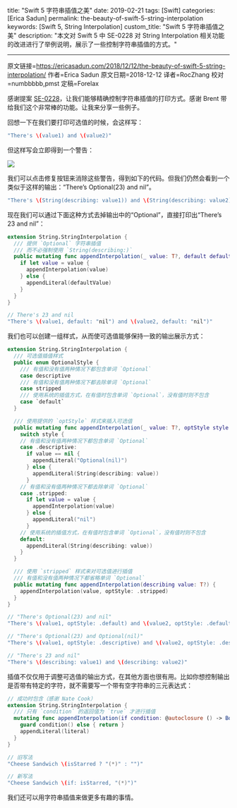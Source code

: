 title: "Swift 5 字符串插值之美"
date: 2019-02-21
tags: [Swift]
categories: [Erica Sadun]
permalink: the-beauty-of-swift-5-string-interpolation
keywords: [Swift 5, String Interpolation]
custom_title: "Swift 5 字符串插值之美"
description: "本文对 Swift 5 中 SE-0228 对 String Interpolation 相关功能的改进进行了举例说明，展示了一些控制字符串插值的方式。"

---

原文链接=https://ericasadun.com/2018/12/12/the-beauty-of-swift-5-string-interpolation/ 
作者=Erica Sadun 
原文日期=2018-12-12 
译者=RocZhang
校对=numbbbbb,pmst
定稿=Forelax

<!--此处开始正文-->

感谢提案 [SE-0228](https://github.com/apple/swift-evolution/blob/master/proposals/0228-fix-expressiblebystringinterpolation.md)，让我们能够精确控制字符串插值的打印方式。感谢 Brent 带给我们这个非常棒的功能。让我来分享一些例子。

<!--more-->

回想一下在我们要打印可选值的时候，会这样写：

```swift
"There's \(value1) and \(value2)"
```

但这样写会立即得到一个警告：

![](https://swift.gg/img/articles/the-beauty-of-swift-5-string-interpolation/Screen-Shot-2018-12-12-at-2.38.51-PM.pngw=1065&ssl=11550726099.018731)

我们可以点击修复按钮来消除这些警告，得到如下的代码。但我们仍然会看到一个类似于这样的输出：“There’s Optional(23) and nil”。

```swift
"There's \(String(describing: value1)) and \(String(describing: value2))"
```

现在我们可以通过下面这种方式去掉输出中的“Optional”，直接打印出“There’s 23 and nil”：

```swift
extension String.StringInterpolation {
  /// 提供 `Optional` 字符串插值
  /// 而不必强制使用 `String(describing:)`
  public mutating func appendInterpolation(_ value: T?, default defaultValue: String) {
    if let value = value {
      appendInterpolation(value)
    } else {
      appendLiteral(defaultValue)
    }
  }
}

// There's 23 and nil
"There's \(value1, default: "nil") and \(value2, default: "nil")"
```

我们也可以创建一组样式，从而使可选值能够保持一致的输出展示方式：

```swift
extension String.StringInterpolation {
  /// 可选值插值样式
  public enum OptionalStyle {
    /// 有值和没有值两种情况下都包含单词 `Optional`
    case descriptive
    /// 有值和没有值两种情况下都去除单词 `Optional`
    case stripped
    /// 使用系统的插值方式，在有值时包含单词 `Optional`，没有值时则不包含
    case `default`
  }

  /// 使用提供的 `optStyle` 样式来插入可选值
  public mutating func appendInterpolation(_ value: T?, optStyle style: String.StringInterpolation.OptionalStyle) {
    switch style {
    // 有值和没有值两种情况下都包含单词 `Optional`
    case .descriptive:
      if value == nil {
        appendLiteral("Optional(nil)")
      } else {
        appendLiteral(String(describing: value))
      }
    // 有值和没有值两种情况下都去除单词 `Optional`
    case .stripped:
      if let value = value {
        appendInterpolation(value)
      } else {
        appendLiteral("nil")
      }
    // 使用系统的插值方式，在有值时包含单词 `Optional`，没有值时则不包含
    default:
      appendLiteral(String(describing: value))
    }
  }

  /// 使用 `stripped` 样式来对可选值进行插值
  /// 有值和没有值两种情况下都省略单词 `Optional`
  public mutating func appendInterpolation(describing value: T?) {
    appendInterpolation(value, optStyle: .stripped)
  }
}

// "There's Optional(23) and nil"
"There's \(value1, optStyle: .default) and \(value2, optStyle: .default)"

// "There's Optional(23) and Optional(nil)"
"There's \(value1, optStyle: .descriptive) and \(value2, optStyle: .descriptive)"

// "There's 23 and nil"
"There's \(describing: value1) and \(describing: value2)"
```

插值不仅仅用于调整可选值的输出方式，在其他方面也很有用。比如你想控制输出是否带有特定的字符，就不需要写一个带有空字符串的三元表达式：

```swift
// 成功时包含（感谢 Nate Cook）
extension String.StringInterpolation {
  /// 只有 `condition` 的返回值为 `true` 才进行插值
  mutating func appendInterpolation(if condition: @autoclosure () -> Bool, _ literal: StringLiteralType) {
    guard condition() else { return }
    appendLiteral(literal)
  }
}

// 旧写法
"Cheese Sandwich \(isStarred ? "(*)" : "")"

// 新写法
"Cheese Sandwich \(if: isStarred, "(*)")"
```

我们还可以用字符串插值来做更多有趣的事情。
